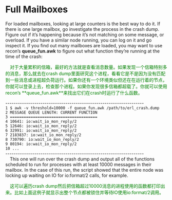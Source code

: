# Full Mailboxes
For loaded mailboxes, looking at large counters is the best way to do it. If there is one large mailbox, go investigate the process in the crash dump. Figure out if it’s happening because
it’s not matching on some message, or overload. If you have a similar node running, you
can log on it and go inspect it. If you find out many mailboxes are loaded, you may want
to use recon’s **queue_fun.awk** to figure out what function they’re running at the time of
the crash:<br>
<p></p> <font color="green">
&emsp;对于大量累积的信箱，最好的方法就是查看消息数量。如果发现一个信箱特别多的消息，那么就去在crash dump里面研究这个进程，看看它是不是因为没有匹配到一些消息或进程超负荷运行。如果你还有一个环境类似但还在在运行着的节点，你就可以登录上去，检查那个进程。如果你发现很多信箱都超载了。你就可以使用recon’s **queue_fun.awk**来找出它们在crash时运行了什么函数。
</font> <p></p>

-------------------------------------------------------------------<br>
`1 $ awk -v threshold=10000 -f queue_fun.awk /path/to/erl_crash.dump`<br>
`2 MESSAGE QUEUE LENGTH: CURRENT FUNCTION`<br>
`3 ======================================`<br>
`4 10641: io:wait_io_mon_reply/2`<br>
`5 12646: io:wait_io_mon_reply/2`<br>
`6 32991: io:wait_io_mon_reply/2`<br>
`7 2183837: io:wait_io_mon_reply/2`<br>
`8 730790: io:wait_io_mon_reply/2`<br>
`9 80194: io:wait_io_mon_reply/2`<br>
`10 ...`<br>
-------------------------------------------------------------------<br>
&emsp;This one will run over the crash dump and output all of the functions scheduled to run
for processes with at least 10000 messages in their mailbox. In the case of this run, the
script showed that the entire node was locking up waiting on IO for io:format/2 calls, for
example.

<p></p> <font color="green">
&emsp;这可以遍历crash dump然后把信箱超过10000消息的进程使用的函数都打印出来。比如上面这例子就显示出整个节点都被锁住并等待IO使用io:format/2调用。
</font> <p></p>
